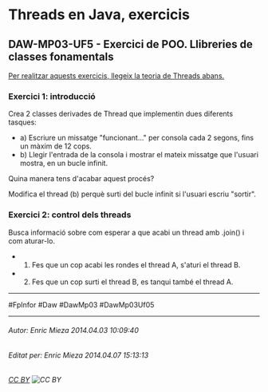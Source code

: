 # Threads en Java, exercicis
## DAW-MP03-UF5 - Exercici de POO. Llibreries de classes fonamentals
[Per realitzar aquests exercicis, llegeix la teoria de Threads abans.](/DAW/DAW-MP03/DAW-MP03-UF5/threads-en-java/readme.md)

### Exercici 1: introducció

Crea 2 classes derivades de Thread que implementin dues diferents tasques:

- a) Escriure un missatge "funcionant..." per consola cada 2 segons, fins un màxim de 12 cops.
- b) Llegir l'entrada de la consola i mostrar el mateix missatge que l'usuari mostra, en un bucle infinit.

Quina manera tens d'acabar aquest procés?

Modifica el thread (b) perquè surti del bucle infinit si l'usuari escriu "sortir".


### Exercici 2: control dels threads

Busca informació sobre com esperar a que acabi un thread amb .join() i com aturar-lo.

- 1. Fes que un cop acabi les rondes el thread A, s'aturi el thread B.
- 2. Fes que un cop surti el thread B, es tanqui també el thread A.


---

#FpInfor #Daw #DawMp03 #DawMp03Uf05

---

###### Autor: Enric Mieza 2014.04.03 10:09:40
###### Editat per: Enric Mieza 2014.04.07 15:13:13
###### [CC BY](https://creativecommons.org/licenses/by/4.0/) ![CC BY](https://licensebuttons.net/l/by/3.0/80x15.png)
